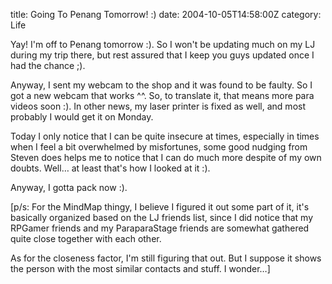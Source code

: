 title: Going To Penang Tomorrow! :)
date: 2004-10-05T14:58:00Z
category: Life

Yay! I'm off to Penang tomorrow :). So I won't be updating much on my LJ during my trip there, but rest assured that I keep you guys updated once I had the chance ;).

Anyway, I sent my webcam to the shop and it was found to be faulty. So I got a new webcam that works ^^. So, to translate it, that means more para videos soon :). In other news, my laser printer is fixed as well, and most probably I would get it on Monday.

Today I only notice that I can be quite insecure at times, especially in times when I feel a bit overwhelmed by misfortunes, some good nudging from Steven does helps me to notice that I can do much more despite of my own doubts. Well… at least that's how I looked at it :).

Anyway, I gotta pack now :).

[p/s: For the MindMap thingy, I believe I figured it out some part of it, it's basically organized based on the LJ friends list, since I did notice that my RPGamer friends and my ParaparaStage friends are somewhat gathered quite close together with each other.

As for the closeness factor, I'm still figuring that out. But I suppose it shows the person with the most similar contacts and stuff. I wonder…]
